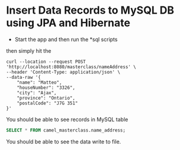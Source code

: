 # Insert Data Records to MySQL DB using JPA and Hibernate

- Start the app and then run the *sql scripts

then simply hit the 

````
curl --location --request POST 'http://localhost:8080/masterclass/nameAddress' \
--header 'Content-Type: application/json' \
--data-raw '{
    "name": "Matteo",
    "houseNumber": "3326",
    "city": "Ajax",
    "province": "Ontario",
    "postalCode": "J7G 351"
}'
````

You should be able to see records in MySQL table

````sql
SELECT * FROM camel_masterclass.name_address;
````

You should be able to see the data write to file.